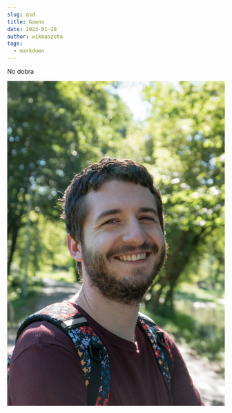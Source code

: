 ```yaml
---
slug: asd
title: Gowno
date: 2023-01-28
author: wikmaszota
tags:
  - markdown
---
```

No dobra



![test](/public/img/p1030455.jpeg "testowowow")